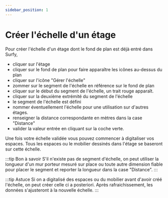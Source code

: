 ```yaml
---
sidebar_position: 1
---
```




# Créer l'échelle d'un étage

<Youtube code="NEuqxKqpIJM"/>

Pour créer l'échelle d'un étage dont le fond de plan est déjà entré dans Surfy,

-   cliquer sur l'étage
-   cliquer sur le fond de plan pour faire apparaître les icônes au-dessus du plan
-   cliquer sur l'icône "Gérer l'échelle"
-   zommer sur le segment de l'échelle en référence sur le fond de plan
-   cliquer sur le début du segment de l'échelle, un trait rouge apparaît.
-   cliquer sur la deuxième extrémité du segment de l'échelle
-   le segment de l'échelle est défini
-   nommer éventuellement l'échelle pour une utilisation sur d'autres étages.
-   renseigner la distance correspondante en mètres dans la case "Distance"
-   valider la valeur entrée en cliquant sur la coche verte.


Une fois votre échelle validée vous pouvez commencer à digitaliser vos espaces.
Tous les espaces ou le mobilier dessinés dans l'étage se baseront sur cette échelle.

:::tip Bon à savoir
S'il n'existe pas de segment d'échelle, on peut utiliser la longueur d'un mur porteur mesuré sur place ou toute autre dimension fiable pour placer le segment et reporter la longueur dans la case "Distance".
:::

:::tip Astuce
Si on a digitalisé des espaces ou du mobilier avant d'avoir créé l'échelle, on peut créer celle ci a posteriori. Après rafraichissement, les données s'ajusteront à la nouvelle échelle.
:::


